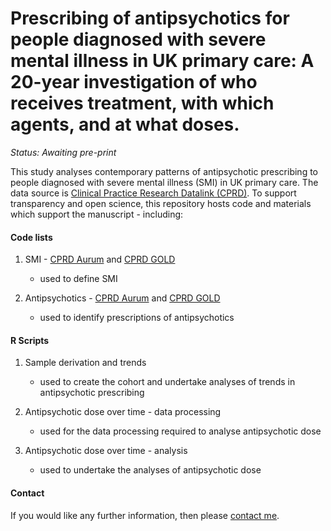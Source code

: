 # Prescribing of antipsychotics for people diagnosed with severe mental illness in UK primary care: A 20-year investigation of who receives treatment, with which agents, and at what doses.

<i>Status: Awaiting pre-print</i>

This study analyses contemporary patterns of antipsychotic prescribing to people diagnosed with severe mental illness (SMI) in UK primary care. The data source is [Clinical Practice Research Datalink (CPRD)](https://www.cprd.com/). To support transparency and open science, this repository hosts code and materials which support the manuscript - including:

#### Code lists

1. SMI - [CPRD Aurum](https://github.com/Alvin-RB/antipsychotics_descriptive_study_cprd/blob/main/Aurum_SMI_codelist_21032024.txt) and [CPRD GOLD](https://github.com/Alvin-RB/antipsychotics_descriptive_study_cprd/blob/main/GOLD_SMI_codelist_21032024.txt)
   - used to define SMI
   
2. Antipsychotics - [CPRD Aurum](https://github.com/Alvin-RB/antipsychotics_descriptive_study_cprd/blob/main/antipsychotics_AURUM_250324.txt) and [CPRD GOLD](https://github.com/Alvin-RB/antipsychotics_descriptive_study_cprd/blob/main/antipsychotics_GOLD_250324.txt)
    - used to identify prescriptions of antipsychotics

#### R Scripts

1. Sample derivation and trends
   - used to create the cohort and undertake analyses of trends in antipsychotic prescribing
   
2. Antipsychotic dose over time - data processing
   - used for the data processing required to analyse antipsychotic dose
   
3. Antipsychotic dose over time - analysis
   - used to undertake the analyses of antipsychotic dose

#### Contact

If you would like any further information, then please [contact me](https://github.com/Alvin-RB).
